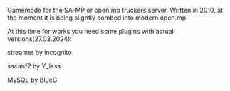 Gamemode for the SA-MP or open.mp truckers server. Written in 2010, at the moment it is being slightly combed into modern open.mp

At this time for works you need some plugins with actual versions(27.03.2024):

streamer by incognito

sscanf2 by Y_less

MySQL by BlueG
